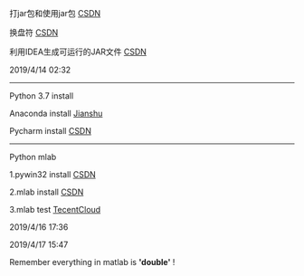 

打jar包和使用jar包  [CSDN](https://blog.csdn.net/pengchengliu/article/details/80546029)

换盘符 [CSDN](https://blog.csdn.net/SuperChanon/article/details/8255566)

利用IDEA生成可运行的JAR文件 [CSDN](https://blog.csdn.net/weixin_36210698/article/details/80850397)

2019/4/14 02:32 

**********************************************************************

Python 3.7 install 

Anaconda install [Jianshu](https://www.jianshu.com/p/eaee1fadc1e9)

Pycharm install [CSDN](https://blog.csdn.net/pdcfighting/article/details/80297499)

**********************************************************************

Python mlab 

1.pywin32 install [CSDN](https://blog.csdn.net/u013234057/article/details/81742065)

2.mlab install [CSDN](https://blog.csdn.net/sunny_xsc1994/article/details/70197168)

3.mlab test [TecentCloud](https://cloud.tencent.com/developer/news/121069)

2019/4/16 17:36

2019/4/17 15:47

Remember everything in matlab is **'double'** !

